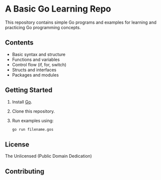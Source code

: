 # A Basic Go Learning Repo

This repository contains simple Go programs and examples for learning and practicing Go programming concepts.

## Contents

- Basic syntax and structure
- Functions and variables
- Control flow (if, for, switch)
- Structs and interfaces
- Packages and modules

## Getting Started

1. Install [Go](https://golang.org/dl/).
2. Clone this repository.
3. Run examples using:

    ```sh
    go run filename.gos
    ```

## License

The Unlicensed (Public Domain Dedication)

## Contributing